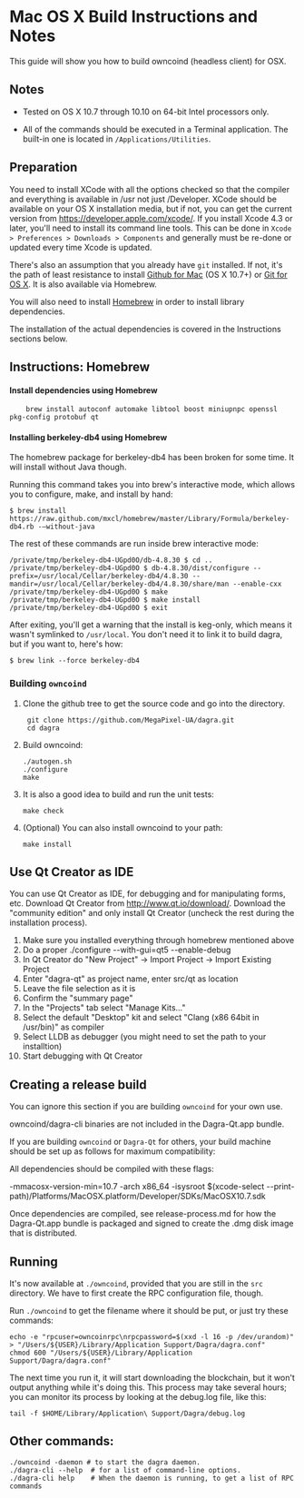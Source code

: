 Mac OS X Build Instructions and Notes
====================================
This guide will show you how to build owncoind (headless client) for OSX.

Notes
-----

* Tested on OS X 10.7 through 10.10 on 64-bit Intel processors only.

* All of the commands should be executed in a Terminal application. The
built-in one is located in `/Applications/Utilities`.

Preparation
-----------

You need to install XCode with all the options checked so that the compiler
and everything is available in /usr not just /Developer. XCode should be
available on your OS X installation media, but if not, you can get the
current version from https://developer.apple.com/xcode/. If you install
Xcode 4.3 or later, you'll need to install its command line tools. This can
be done in `Xcode > Preferences > Downloads > Components` and generally must
be re-done or updated every time Xcode is updated.

There's also an assumption that you already have `git` installed. If
not, it's the path of least resistance to install [Github for Mac](https://mac.github.com/)
(OS X 10.7+) or
[Git for OS X](https://code.google.com/p/git-osx-installer/). It is also
available via Homebrew.

You will also need to install [Homebrew](http://brew.sh) in order to install library
dependencies.

The installation of the actual dependencies is covered in the Instructions
sections below.

Instructions: Homebrew
----------------------

#### Install dependencies using Homebrew

        brew install autoconf automake libtool boost miniupnpc openssl pkg-config protobuf qt

#### Installing berkeley-db4 using Homebrew

The homebrew package for berkeley-db4 has been broken for some time.  It will install without Java though.

Running this command takes you into brew's interactive mode, which allows you to configure, make, and install by hand:
```
$ brew install https://raw.github.com/mxcl/homebrew/master/Library/Formula/berkeley-db4.rb -–without-java 
```

The rest of these commands are run inside brew interactive mode:
```
/private/tmp/berkeley-db4-UGpd0O/db-4.8.30 $ cd ..
/private/tmp/berkeley-db4-UGpd0O $ db-4.8.30/dist/configure --prefix=/usr/local/Cellar/berkeley-db4/4.8.30 --mandir=/usr/local/Cellar/berkeley-db4/4.8.30/share/man --enable-cxx
/private/tmp/berkeley-db4-UGpd0O $ make
/private/tmp/berkeley-db4-UGpd0O $ make install
/private/tmp/berkeley-db4-UGpd0O $ exit
```

After exiting, you'll get a warning that the install is keg-only, which means it wasn't symlinked to `/usr/local`.  You don't need it to link it to build dagra, but if you want to, here's how:

    $ brew link --force berkeley-db4


### Building `owncoind`

1. Clone the github tree to get the source code and go into the directory.

        git clone https://github.com/MegaPixel-UA/dagra.git
        cd dagra

2.  Build owncoind:

        ./autogen.sh
        ./configure
        make

3.  It is also a good idea to build and run the unit tests:

        make check

4.  (Optional) You can also install owncoind to your path:

        make install

Use Qt Creator as IDE
------------------------
You can use Qt Creator as IDE, for debugging and for manipulating forms, etc.
Download Qt Creator from http://www.qt.io/download/. Download the "community edition" and only install Qt Creator (uncheck the rest during the installation process).

1. Make sure you installed everything through homebrew mentioned above 
2. Do a proper ./configure --with-gui=qt5 --enable-debug
3. In Qt Creator do "New Project" -> Import Project -> Import Existing Project
4. Enter "dagra-qt" as project name, enter src/qt as location
5. Leave the file selection as it is
6. Confirm the "summary page"
7. In the "Projects" tab select "Manage Kits..."
8. Select the default "Desktop" kit and select "Clang (x86 64bit in /usr/bin)" as compiler
9. Select LLDB as debugger (you might need to set the path to your installtion)
10. Start debugging with Qt Creator

Creating a release build
------------------------
You can ignore this section if you are building `owncoind` for your own use.

owncoind/dagra-cli binaries are not included in the Dagra-Qt.app bundle.

If you are building `owncoind` or `Dagra-Qt` for others, your build machine should be set up
as follows for maximum compatibility:

All dependencies should be compiled with these flags:

 -mmacosx-version-min=10.7
 -arch x86_64
 -isysroot $(xcode-select --print-path)/Platforms/MacOSX.platform/Developer/SDKs/MacOSX10.7.sdk

Once dependencies are compiled, see release-process.md for how the Dagra-Qt.app
bundle is packaged and signed to create the .dmg disk image that is distributed.

Running
-------

It's now available at `./owncoind`, provided that you are still in the `src`
directory. We have to first create the RPC configuration file, though.

Run `./owncoind` to get the filename where it should be put, or just try these
commands:

    echo -e "rpcuser=owncoinrpc\nrpcpassword=$(xxd -l 16 -p /dev/urandom)" > "/Users/${USER}/Library/Application Support/Dagra/dagra.conf"
    chmod 600 "/Users/${USER}/Library/Application Support/Dagra/dagra.conf"

The next time you run it, it will start downloading the blockchain, but it won't
output anything while it's doing this. This process may take several hours;
you can monitor its process by looking at the debug.log file, like this:

    tail -f $HOME/Library/Application\ Support/Dagra/debug.log

Other commands:
-------

    ./owncoind -daemon # to start the dagra daemon.
    ./dagra-cli --help  # for a list of command-line options.
    ./dagra-cli help    # When the daemon is running, to get a list of RPC commands
